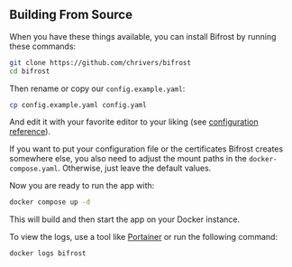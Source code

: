 ## Building From Source

When you have these things available, you can install Bifrost by running these commands:

```sh
git clone https://github.com/chrivers/bifrost
cd bifrost
```

Then rename or copy our `config.example.yaml`:

```sh
cp config.example.yaml config.yaml
```

And edit it with your favorite editor to your liking (see
[configuration reference](doc/config-reference.md)).

If you want to put your configuration file or the certificates Bifrost creates somewhere
else, you also need to adjust the mount paths in the `docker-compose.yaml`. Otherwise,
just leave the default values.

Now you are ready to run the app with:

```sh
docker compose up -d
```

This will build and then start the app on your Docker instance.

To view the logs, use a tool like [Portainer](https://www.portainer.io/) or
run the following command:

```sh
docker logs bifrost
```
